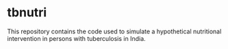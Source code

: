 # tbnutri
This repository contains the code used to simulate a hypothetical nutritional intervention in persons with tuberculosis in India. 
